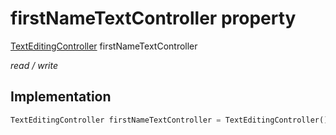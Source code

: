 


# firstNameTextController property







[TextEditingController](https://api.flutter.dev/flutter/widgets/TextEditingController-class.html) firstNameTextController
  
_<span class="feature">read / write</span>_






## Implementation

```dart
TextEditingController firstNameTextController = TextEditingController();
```







